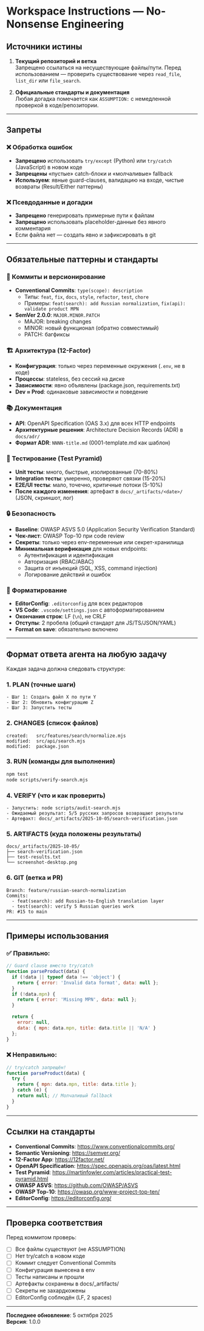 # Workspace Instructions — No-Nonsense Engineering

## Источники истины

1. **Текущий репозиторий и ветка**  
   Запрещено ссылаться на несуществующие файлы/пути. Перед использованием — проверить существование через `read_file`, `list_dir` или `file_search`.

2. **Официальные стандарты и документация**  
   Любая догадка помечается как `ASSUMPTION:` с немедленной проверкой в коде/репозитории.

---

## Запреты

### ❌ Обработка ошибок
- **Запрещено** использовать `try/except` (Python) или `try/catch` (JavaScript) в новом коде
- **Запрещены** «пустые» catch-блоки и «молчаливые» fallback
- **Используем**: явные guard-clauses, валидацию на входе, чистые возвраты (Result/Either паттерны)

### ❌ Псевдоданные и догадки
- **Запрещено** генерировать примерные пути к файлам
- **Запрещено** использовать placeholder-данные без явного комментария
- Если файла нет — создать явно и зафиксировать в git

---

## Обязательные паттерны и стандарты

### 📝 Коммиты и версионирование
- **Conventional Commits**: `type(scope): description`
  - Типы: `feat`, `fix`, `docs`, `style`, `refactor`, `test`, `chore`
  - Примеры: `feat(search): add Russian normalization`, `fix(api): validate product MPN`
- **SemVer 2.0.0**: `MAJOR.MINOR.PATCH`
  - MAJOR: breaking changes
  - MINOR: новый функционал (обратно совместимый)
  - PATCH: багфиксы

### 🏗️ Архитектура (12-Factor)
- **Конфигурация**: только через переменные окружения (`.env`, не в коде)
- **Процессы**: stateless, без сессий на диске
- **Зависимости**: явно объявлены (package.json, requirements.txt)
- **Dev ≈ Prod**: одинаковые зависимости и поведение

### 📚 Документация
- **API**: OpenAPI Specification (OAS 3.x) для всех HTTP endpoints
- **Архитектурные решения**: Architecture Decision Records (ADR) в `docs/adr/`
- **Формат ADR**: `NNNN-title.md` (0001-template.md как шаблон)

### 🧪 Тестирование (Test Pyramid)
- **Unit тесты**: много, быстрые, изолированные (70-80%)
- **Integration тесты**: умеренно, проверяют связки (15-20%)
- **E2E/UI тесты**: мало, точечно, критичные потоки (5-10%)
- **После каждого изменения**: артефакт в `docs/_artifacts/<date>/` (JSON, скриншот, лог)

### 🔒 Безопасность
- **Baseline**: OWASP ASVS 5.0 (Application Security Verification Standard)
- **Чек-лист**: OWASP Top-10 при code review
- **Секреты**: только через env-переменные или секрет-хранилища
- **Минимальная верификация** для новых endpoints:
  - Аутентификация и идентификация
  - Авторизация (RBAC/ABAC)
  - Защита от инъекций (SQL, XSS, command injection)
  - Логирование действий и ошибок

### 🎨 Форматирование
- **EditorConfig**: `.editorconfig` для всех редакторов
- **VS Code**: `.vscode/settings.json` с автоформатированием
- **Окончания строк**: LF (`\n`), не CRLF
- **Отступы**: 2 пробела (общий стандарт для JS/TS/JSON/YAML)
- **Format on save**: обязательно включено

---

## Формат ответа агента на любую задачу

Каждая задача должна следовать структуре:

### 1. **PLAN** (точные шаги)
```
- Шаг 1: Создать файл X по пути Y
- Шаг 2: Обновить конфигурацию Z
- Шаг 3: Запустить тесты
```

### 2. **CHANGES** (список файлов)
```
created:   src/features/search/normalize.mjs
modified:  src/api/search.mjs
modified:  package.json
```

### 3. **RUN** (команды для выполнения)
```bash
npm test
node scripts/verify-search.mjs
```

### 4. **VERIFY** (что и как проверить)
```
- Запустить: node scripts/audit-search.mjs
- Ожидаемый результат: 5/5 русских запросов возвращают результаты
- Артефакт: docs/_artifacts/2025-10-05/search-verification.json
```

### 5. **ARTIFACTS** (куда положены результаты)
```
docs/_artifacts/2025-10-05/
├── search-verification.json
├── test-results.txt
└── screenshot-desktop.png
```

### 6. **GIT** (ветка и PR)
```
Branch: feature/russian-search-normalization
Commits: 
  - feat(search): add Russian-to-English translation layer
  - test(search): verify 5 Russian queries work
PR: #15 to main
```

---

## Примеры использования

### ✅ Правильно:
```javascript
// Guard clause вместо try/catch
function parseProduct(data) {
  if (!data || typeof data !== 'object') {
    return { error: 'Invalid data format', data: null };
  }
  if (!data.mpn) {
    return { error: 'Missing MPN', data: null };
  }
  
  return { 
    error: null, 
    data: { mpn: data.mpn, title: data.title || 'N/A' } 
  };
}
```

### ❌ Неправильно:
```javascript
// try/catch запрещён!
function parseProduct(data) {
  try {
    return { mpn: data.mpn, title: data.title };
  } catch (e) {
    return null; // Молчаливый fallback
  }
}
```

---

## Ссылки на стандарты

- **Conventional Commits**: https://www.conventionalcommits.org/
- **Semantic Versioning**: https://semver.org/
- **12-Factor App**: https://12factor.net/
- **OpenAPI Specification**: https://spec.openapis.org/oas/latest.html
- **Test Pyramid**: https://martinfowler.com/articles/practical-test-pyramid.html
- **OWASP ASVS**: https://github.com/OWASP/ASVS
- **OWASP Top-10**: https://owasp.org/www-project-top-ten/
- **EditorConfig**: https://editorconfig.org/

---

## Проверка соответствия

Перед коммитом проверь:
- [ ] Все файлы существуют (не ASSUMPTION)
- [ ] Нет try/catch в новом коде
- [ ] Коммит следует Conventional Commits
- [ ] Конфигурация вынесена в env
- [ ] Тесты написаны и прошли
- [ ] Артефакты сохранены в docs/_artifacts/
- [ ] Секреты не захардкожены
- [ ] EditorConfig соблюдён (LF, 2 spaces)

---

**Последнее обновление**: 5 октября 2025  
**Версия**: 1.0.0
